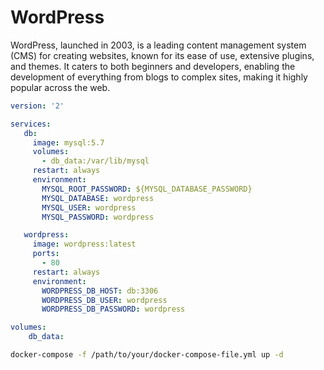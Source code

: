 # WordPress

WordPress, launched in 2003, is a leading content management system (CMS) for creating websites, known for its ease of use, extensive plugins, and themes. It caters to both beginners and developers, enabling the development of everything from blogs to complex sites, making it highly popular across the web.

```yaml
version: '2'

services:
   db:
     image: mysql:5.7
     volumes:
       - db_data:/var/lib/mysql
     restart: always
     environment:
       MYSQL_ROOT_PASSWORD: ${MYSQL_DATABASE_PASSWORD}
       MYSQL_DATABASE: wordpress
       MYSQL_USER: wordpress
       MYSQL_PASSWORD: wordpress

   wordpress:
     image: wordpress:latest
     ports:
       - 80
     restart: always
     environment:
       WORDPRESS_DB_HOST: db:3306
       WORDPRESS_DB_USER: wordpress
       WORDPRESS_DB_PASSWORD: wordpress

volumes:
    db_data:
```

```bash #
docker-compose -f /path/to/your/docker-compose-file.yml up -d
```